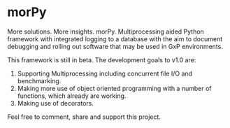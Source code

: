 # morPy
More solutions. More insights. morPy.
Multiprocessing aided Python framework with integrated logging to a database with the aim to document debugging and rolling out software that may be used in GxP environments.

This framework is still in beta. The development goals to v1.0 are:
1) Supporting Multiprocessing including concurrent file I/O and benchmarking.
2) Making more use of object oriented programming with a number of functions, which already are working.
3) Making use of decorators.

Feel free to comment, share and support this project.
